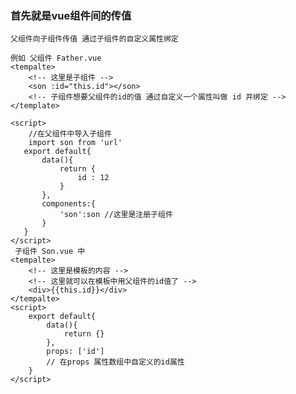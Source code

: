 ### 首先就是vue组件间的传值
    父组件向子组件传值 通过子组件的自定义属性绑定
    
    例如 父组件 Father.vue
    <tempalte>
        <!-- 这里是子组件 -->
        <son :id="this.id"></son>
        <!-- 子组件想要父组件的id的值 通过自定义一个属性叫做 id 并绑定 -->
    </template>

    <script>
        //在父组件中导入子组件
        import son from 'url'
       export default{
           data(){
               return {
                   id : 12
               }
           },
           components:{
               'son':son //这里是注册子组件
           }
       }
    </script>
     子组件 Son.vue 中
    <tempalte>
        <!-- 这里是模板的内容 -->
        <!-- 这里就可以在模板中用父组件的id值了 -->
        <div>{{this.id}}</div>
    </tempalte>
    <script>
        export default{
            data(){
                return {}
            },
            props: ['id']
            // 在props 属性数组中自定义的id属性 
        }
    </script>
